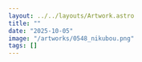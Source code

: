 ```yaml
---
layout: ../../layouts/Artwork.astro
title: ""
date: "2025-10-05"
image: "/artworks/0548_nikubou.png"
tags: []
---
```


